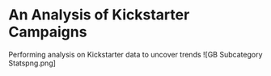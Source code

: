 # An Analysis of Kickstarter Campaigns
Performing analysis on Kickstarter data to uncover trends
![GB Subcategory Statspng.png]
